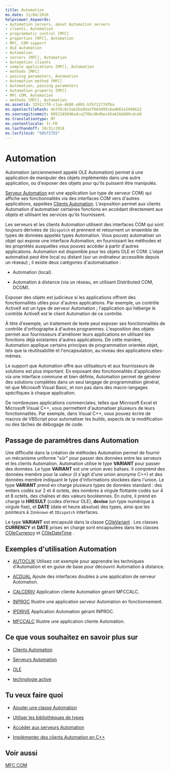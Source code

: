 ```yaml
---
title: Automation
ms.date: 11/04/2016
helpviewer_keywords:
- Automation servers, about Automation servers
- clients, Automation
- programmatic control [MFC]
- properties [MFC], Automation
- MFC, COM support
- OLE Automation
- Automation
- servers [MFC], Automation
- Automation clients
- sample applications [MFC], Automation
- methods [MFC]
- passing parameters, Automation
- Automation method [MFC]
- Automation, passing parameters
- Automation property [MFC]
- MFC COM, Automation
- methods [MFC], Automation
ms.assetid: 329117f0-c1aa-4680-a901-bfb71277dfba
ms.openlocfilehash: de376c6c5ab2be0da5f6b9495c6adb61e19d6622
ms.sourcegitcommit: 6052185696adca270bc9bdbec45a626dd89cdcdd
ms.translationtype: MT
ms.contentlocale: fr-FR
ms.lasthandoff: 10/31/2018
ms.locfileid: "50572755"
---
```

# <a name="automation"></a>Automation

Automation (anciennement appelé OLE Automation) permet à une application de manipuler des objets implémentés dans une autre application, ou d'exposer des objets pour qu'ils puissent être manipulés.

[Serveur Automation](../mfc/automation-servers.md) est une application (un type de serveur COM) qui affiche ses fonctionnalités via des interfaces COM vers d'autres applications, appelées [Clients Automation](../mfc/automation-clients.md). L'exposition permet aux clients Automation d'automatiser certaines fonctions en accédant directement aux objets et utilisant les services qu'ils fournissent.

Les serveurs et les clients Automation utilisent des interfaces COM qui sont toujours dérivées de `IDispatch` et prennent et retournent un ensemble de types de données appelés types Automation. Vous pouvez automatiser un objet qui expose une interface Automation, en fournissant les méthodes et les propriétés auxquelles vous pouvez accéder à partir d'autres applications. Automation est disponible pour les objets OLE et COM. L'objet automatisé peut être local ou distant (sur un ordinateur accessible depuis un réseau) ; il existe deux catégories d'automatisation :

- Automation (local).

- Automation à distance (via un réseau, en utilisant Distributed COM, DCOM).

Exposer des objets est judicieux si les applications offrent des fonctionnalités utiles pour d'autres applications. Par exemple, un contrôle ActiveX est un type de serveur Automation ; l'application qui héberge le contrôle ActiveX est le client Automation de ce contrôle.

À titre d'exemple, un traitement de texte peut exposer ses fonctionnalités de contrôle d'orthographe à d'autres programmes. L'exposition des objets permet aux fournisseurs d'améliorer leurs applications en utilisant les fonctions déjà existantes d'autres applications. De cette manière, Automation applique certains principes de programmation orientée objet, tels que la réutilisabilité et l'encapsulation, au niveau des applications elles-mêmes.

Le support que Automation offre aux utilisateurs et aux fournisseurs de solutions est plus important. En exposant des fonctionnalités d'application via une interface commune et bien définie, Automation permet de générer des solutions complètes dans un seul langage de programmation général, tel que Microsoft Visual Basic, et non pas dans des macro-langages spécifiques à chaque application.

De nombreuses applications commerciales, telles que Microsoft Excel et Microsoft Visual C++, vous permettent d'automatiser plusieurs de leurs fonctionnalités. Par exemple, dans Visual C++, vous pouvez écrire de macros de VBScript pour automatiser les builds, aspects de la modification ou des tâches de débogage de code.

##  <a name="_core_passing_parameters_in_automation"></a> Passage de paramètres dans Automation

Une difficulté dans la création de méthodes Automation permet de fournir un mécanisme uniforme "sûr" pour passer des données entre les serveurs et les clients Automation. Automation utilise le type **VARIANT** pour passer des données. Le type **VARIANT** est une union avec balises. Il comprend des données membre pour la valeur (il s'agit d'une union anonyme C++) et des données membre indiquant le type d'informations stockées dans l'union. Le type **VARIANT** prend en charge plusieurs types de données standard : des entiers codés sur 2 et 4 octets, des nombres à virgule flottante codés sur 4 et 8 octets, des chaînes et des valeurs booléennes. En outre, il prend en charge la **HRESULT** (codes d’erreur OLE), **devise** (un type numérique à virgule fixe), et **DATE** (date et heure absolue) des types, ainsi que les pointeurs à `IUnknown` et `IDispatch` interfaces.

Le type **VARIANT** est encapsulé dans la classe [COleVariant](../mfc/reference/colevariant-class.md) . Les classes **CURRENCY** et **DATE** prises en charge sont encapsulées dans les classes [COleCurrency](../mfc/reference/colecurrency-class.md) et [COleDateTime](../atl-mfc-shared/reference/coledatetime-class.md) .

## <a name="automation-samples"></a>Exemples d'utilisation Automation

- [AUTOCLIK](../visual-cpp-samples.md) Utilisez cet exemple pour apprendre les techniques d'Automation et en guise de base pour découvrir Automation à distance.

- [ACDUAL](../visual-cpp-samples.md) Ajoute des interfaces doubles à une application de serveur Automation.

- [CALCDRIV](../visual-cpp-samples.md) Application cliente Automation gérant MFCCALC.

- [INPROC](../visual-cpp-samples.md) Illustre une application serveur Automation en fonctionnement.

- [IPDRIVE](../visual-cpp-samples.md) Application Automation gérant INPROC.

- [MFCCALC](../visual-cpp-samples.md) Illustre une application cliente Automation.

## <a name="what-do-you-want-to-know-more-about"></a>Ce que vous souhaitez en savoir plus sur

- [Clients Automation](../mfc/automation-clients.md)

- [Serveurs Automation](../mfc/automation-servers.md)

- [OLE](../mfc/ole-in-mfc.md)

- [technologie active](../mfc/mfc-com.md)

## <a name="what-do-you-want-to-do"></a>Tu veux faire quoi

- [Ajouter une classe Automation](../mfc/automation-servers.md)

- [Utiliser les bibliothèques de types](../mfc/automation-clients-using-type-libraries.md)

- [Accéder aux serveurs Automation](../mfc/automation-servers.md)

- [Implémenter des clients Automation en C++](../mfc/automation-clients.md)

## <a name="see-also"></a>Voir aussi

[MFC COM](../mfc/mfc-com.md)
